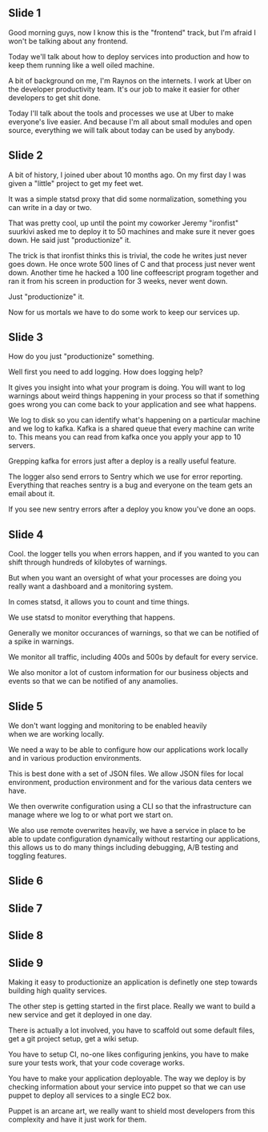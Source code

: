 ## Slide 1

Good morning guys, now I know this is the "frontend" track,
  but I'm afraid I won't be talking about any frontend.

Today we'll talk about how to deploy services into production
  and how to keep them running like a well oiled machine.

A bit of background on me, I'm Raynos on the internets. I work
  at Uber on the developer productivity team. It's our job to 
  make it easier for other developers to get shit done.

Today I'll talk about the tools and processes we use at Uber to
  make everyone's live easier. And because I'm all about small
  modules and open source, everything we will talk about today
  can be used by anybody.

## Slide 2

A bit of history, I joined uber about 10 months ago. On my first
  day I was given a "little" project to get my feet wet.

It was a simple statsd proxy that did some normalization,
  something you can write in a day or two.

That was pretty cool, up until the point my coworker Jeremy
  "ironfist" suurkivi asked me to deploy it to 50 machines and
  make sure it never goes down. He said just "productionize" it.

The trick is that ironfist thinks this is trivial, the code he
  writes just never goes down. He once wrote 500 lines of C and
  that process just never went down. Another time he hacked a 
  100 line coffeescript program together and ran it from his
  screen in production for 3 weeks, never went down.

Just "productionize" it.

Now for us mortals we have to do some work to keep our services
  up.

## Slide 3

How do you just "productionize" something.

Well first you need to add logging. How does logging help?

It gives you insight into what your program is doing. You will
  want to log warnings about weird things happening in your
  process so that if something goes wrong you can come back 
  to your application and see what happens.

We log to disk so you can identify what's happening on a
  particular machine and we log to kafka. Kafka is a shared
  queue that every machine can write to. This means you can 
  read from kafka once you apply your app to 10 servers.

Grepping kafka for errors just after a deploy is a really
  useful feature.

The logger also send errors to Sentry which we use for error
  reporting. Everything that reaches sentry is a bug and everyone
  on the team gets an email about it.

If you see new sentry errors after a deploy you know you've done
  an oops.

## Slide 4

Cool. the logger tells you when errors happen, and if you wanted
  to you can shift through hundreds of kilobytes of warnings.

But when you want an oversight of what your processes are doing
  you really want a dashboard and a monitoring system.

In comes statsd, it allows you to count and time things.

We use statsd to monitor everything that happens.

Generally we monitor occurances of warnings, so that we can
  be notified of a spike in warnings.

We monitor all traffic, including 400s and 500s by default for
  every service.

We also monitor a lot of custom information for our business objects
  and events so that we can be notified of any anamolies.

## Slide 5

We don't want logging and monitoring to be enabled heavily  
  when we are working locally.

We need a way to be able to configure how our applications work
  locally and in various production environments.

This is best done with a set of JSON files. We allow JSON files
  for local environment, production environment and for the
  various data centers we have. 

We then overwrite configuration using a CLI so that the
  infrastructure can manage where we log to or what port
  we start on.

We also use remote overwrites heavily, we have a service in
  place to be able to update configuration dynamically without
  restarting our applications, this allows us to do many things
  including debugging, A/B testing and toggling features.

## Slide 6

## Slide 7

## Slide 8

## Slide 9

Making it easy to productionize an application is definetly one
  step towards building high quality services.

The other step is getting started in the first place. Really we
  want to build a new service and get it deployed in one day.

There is actually a lot involved, you have to scaffold out
  some default files, get a git project setup, get a wiki setup.

You have to setup CI, no-one likes configuring jenkins, you 
  have to make sure your tests work, that your code coverage works.

You have to make your application deployable. The way we deploy
  is by checking information about your service into puppet so
  that we can use puppet to deploy all services to a single EC2
  box.

Puppet is an arcane art, we really want to shield most developers
  from this complexity and have it just work for them.
